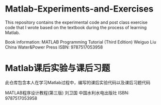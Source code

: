 # Matlab-Experiments-and-Exercises

This repository contains the experimental code and post class exercise code that I wrote based on the textbook during the process of learning Matlab.



Book information:
MATLAB Programming Tutorial (Third Edition)
Weiguo Liu
China Water&Power Press
ISBN: 9787517053958

# Matlab课后实验与课后习题

此仓库包含本人在学习Matlab过程中，编写的课后实验代码以及课后习题代码



MATLAB程序设计教程(第三版)
刘卫国
中国水利水电出版社
ISBN: 9787517053958
